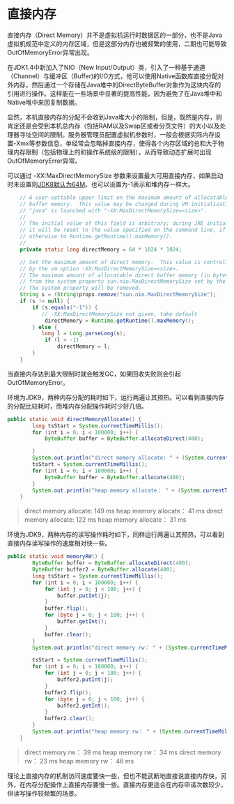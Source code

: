 # 直接内存

直接内存（Direct Memory）并不是虚拟机运行时数据区的一部分，也不是Java虚拟机规范中定义的内存区域，但是这部分内存也被频繁的使用，二期也可能导致OutOfMemoryError异常出现。

在JDK1.4中新加入了NIO（New Input/Output）类，引入了一种基于通道（Channel）与缓冲区（Buffer)的I/O方式，他可以使用Native函数库直接分配对外内存，然后通过一个存储在Java堆中的DirectByteBuffer对象作为这块内存的引用进行操作。这样能在一些场景中显著的提高性能，因为避免了在Java堆中和Native堆中来回复制数据。

显然，本机直接内存的分配不会收到Java堆大小的限制，但是，既然是内存，则肯定还是会受到本机总内存（包括RAM以及Swap区或者分页文件）的大小以及处理器寻址空间的限制。服务器管理员配置虚拟机参数时，一般会根据实际内存设置-Xmx等参数信息，单经常会忽略掉直接内存，使得各个内存区域的总和大于物理内存限制（包括物理上的和操作系统级的限制），从而导致动态扩展时出现OutOfMemoryError异常。

可以通过 -XX:MaxDirectMemorySize 参数来设置最大可用直接内存，如果启动时未设置则[JDK8默认为64M](https://github.com/frohoff/jdk8u-dev-jdk/blob/master/src/share/classes/sun/misc/VM.java#L186)。也可以设置为-1表示和堆内存一样大。

```java
    // A user-settable upper limit on the maximum amount of allocatable direct
    // buffer memory.  This value may be changed during VM initialization if
    // "java" is launched with "-XX:MaxDirectMemorySize=<size>".
    //
    // The initial value of this field is arbitrary; during JRE initialization
    // it will be reset to the value specified on the command line, if any,
    // otherwise to Runtime.getRuntime().maxMemory().
    //
    private static long directMemory = 64 * 1024 * 1024;

    // Set the maximum amount of direct memory.  This value is controlled
    // by the vm option -XX:MaxDirectMemorySize=<size>.
    // The maximum amount of allocatable direct buffer memory (in bytes)
    // from the system property sun.nio.MaxDirectMemorySize set by the VM.
    // The system property will be removed.
    String s = (String)props.remove("sun.nio.MaxDirectMemorySize");
    if (s != null) {
        if (s.equals("-1")) {
           // -XX:MaxDirectMemorySize not given, take default
            directMemory = Runtime.getRuntime().maxMemory();
        } else {
           long l = Long.parseLong(s);
            if (l > -1)
                directMemory = l;
        }
    }
```

当直接内存达到最大限制时就会触发GC，如果回收失败则会引起OutOfMemoryError。

环境为JDK9，两种内存分配的耗时如下，运行两遍让其预热。可以看到直接内存的分配比较耗时，而堆内存分配操作耗时少好几倍。

```java
public static void directMemoryAllocate() {
        long tsStart = System.currentTimeMillis();
        for (int i = 0; i < 100000; i++) {
            ByteBuffer buffer = ByteBuffer.allocateDirect(400);

        }
        System.out.println("direct memory allocate: " + (System.currentTimeMillis() - tsStart) + " ms");
        tsStart = System.currentTimeMillis();
        for (int i = 0; i < 100000; i++) {
            ByteBuffer buffer = ByteBuffer.allocate(400);
        }
        System.out.println("heap memory allocate： " + (System.currentTimeMillis() - tsStart) + " ms");
    }
```

> direct memory allocate: 149 ms heap memory allocate： 41 ms direct memory allocate: 122 ms heap memory allocate： 31 ms

环境为JDK9，两种内存的读写操作耗时如下，同样运行两遍让其预热，可以看到直接内存读写操作的速度相对快一些。

```java
public static void memoryRW() {
        ByteBuffer buffer = ByteBuffer.allocateDirect(400);
        ByteBuffer buffer2 = ByteBuffer.allocate(400);
        long tsStart = System.currentTimeMillis();
        for (int i = 0; i < 100000; i++) {
            for (int j = 0; j < 100; j++) {
                buffer.putInt(j);
            }
            buffer.flip();
            for (byte j = 0; j < 100; j++) {
                buffer.getInt();
            }
            buffer.clear();
        }
        System.out.println("direct memory rw： " + (System.currentTimeMillis() - tsStart) + " ms");

        tsStart = System.currentTimeMillis();
        for (int i = 0; i < 100000; i++) {
            for (int j = 0; j < 100; j++) {
                buffer2.putInt(j);
            }
            buffer2.flip();
            for (byte j = 0; j < 100; j++) {
                buffer2.getInt();
            }
            buffer2.clear();
        }
        System.out.println("heap memory rw： " + (System.currentTimeMillis() - tsStart) + " ms");
    }
```

> direct memory rw： 39 ms heap memory rw： 34 ms direct memory rw： 23 ms heap memory rw： 46 ms

理论上直接内存的机制访问速度要快一些，但也不能武断地直接说直接内存快，另外，在内存分配操作上直接内存要慢一些。直接内存更适合在内存申请次数较少，但读写操作较频繁的场景。
